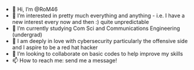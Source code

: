 - 👋 Hi, I’m @RoM46
- 👀 I’m interested in pretty much everything and anything - i.e. I have a new interest every now and then :) quite unpredictable
- 🌱 I’m currently studying Com Sci and Communications Engineering (undergrad)
- 🔴 I am deeply in love with cybersecurity particularly the offensive side and I aspire to be a red hat hacker
- 💞️ I’m looking to collaborate on basic codes to help improve my skills
- 📫 How to reach me: send me a message!
